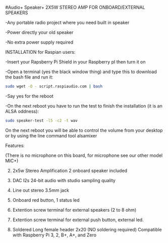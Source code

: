 <!--
---
name: RASPIAUDIO AUDIO+ SPEAKERS+
class: board
type: audio,io
formfactor: HAT ZERO FORMAT
manufacturer: RASPIAUDIO
collected: Other
description: An I2S digital to analog audio converter with 2X5W STEREO AMP FOR ONBOARD/EXTERNAL SPEAKERS
buy: https://raspiaudio.com
image: 'audioplus_speakerplus.png'

pincount: 40
eeprom: no
power:
  '1':
  '2':
ground:
  '6':
  '9':
  '14':
  '20':
  '25':
  '30':
  '34':
  '39':
pin:

  '12':
    name: I2S Clock
  '16':
    name: Button
    mode: input
    active: low
  '22':
    name: LED
    mode: output
    active: high
  '35':
    name: I2S WS
  '40':
    name: I2S Data
install:
  'devices':
  - 'i2s'
-->
#Audio+ Speaker+ 
2X5W STEREO AMP FOR ONBOARD/EXTERNAL SPEAKERS

-Any portable radio project where you need built in speaker

-Power directly your old speaker

-No extra power supply required



INSTALLATION for Raspian users:

-Insert your Rapsberry Pi Shield in your Raspberry pI then turn it on

-Open a terminal (yes the black window thing) and type this to download the bash file and run it:

```bash
sudo wget -O - script.raspiaudio.com | bash
```

-Say yes for the reboot

-On the next reboot you  have to run the test to finish the installation (it is an ALSA oddness):

```bash
sudo speaker-test -l5 -c2 -t wav
```

On the next reboot you will be able to control the volume from your desktop or by using the line command tool alsamixer 



Features:

(There is no microphone on this board, for microphone see our other model MIC+)

2. 2x5w Stereo Amplification 2 onboard speaker included

3. DAC I2s 24-bit audio with studio sampling quality

4. Line out stereo 3.5mm jack

5. Onboard red button, 1 status led

6. Extention screw terminal for external speakers (2 to 8 ohm)

7. Extention screw terminal for external push button, external led.

8. Soldered Long female header 2x20 (NO soldering required) Compatible with Raspberry Pi 3, 2, B+, A+, and Zero



